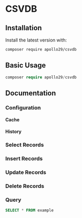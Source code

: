 # CSVDB

## Installation

Install the latest version with:

```sh
composer require apollo29/csvdb
```

## Basic Usage

```php
composer require apollo29/csvdb
```

## Documentation

### Configuration

#### Cache

#### History

### Select Records

### Insert Records

### Update Records

### Delete Records

### Query

```sql
SELECT * FROM example
```

